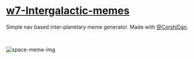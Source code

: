 # [w7-Intergalactic-memes](https://intergalactic-memes.netlify.app/)
Simple nav based inter-planetary meme generator. Made with [@CorshiDan](https://github.com/corshidan).

<br>

![space-meme-img](https://user-images.githubusercontent.com/84506758/133856995-3d191ca7-bf81-45d0-99de-a62b05c1ab49.png)
